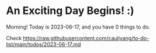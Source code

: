 # An Exciting Day Begins! :)

Morning! Today is 2023-06-17, and you have 0 things to do.

Check https://raw.githubusercontent.com/cauliyang/to-do-list/main/todos/2023-06-17.md